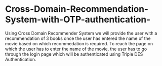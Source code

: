 # Cross-Domain-Recommendation-System-with-OTP-authentication-
Using Cross Domain Recommender System we will provide the user with a recommendation of 3 books once the user has entered the name of the movie based on which recommedation is required.
To reach the page on which the user has to enter the name of the movie, the user has to go through the login page which will be authenticated using Triple DES Authentication.
